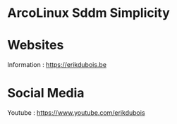 # ArcoLinux Sddm Simplicity

# Websites

Information : https://erikdubois.be


# Social Media

Youtube  : https://www.youtube.com/erikdubois